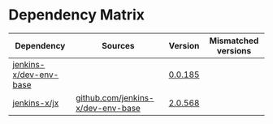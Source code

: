 # Dependency Matrix

Dependency | Sources | Version | Mismatched versions
---------- | ------- | ------- | -------------------
[jenkins-x/dev-env-base](https://github.com/jenkins-x/dev-env-base) |  | [0.0.185](https://github.com/jenkins-x/dev-env-base/releases/tag/v0.0.185) | 
[jenkins-x/jx](https://github.com/jenkins-x/jx) | [github.com/jenkins-x/dev-env-base](https://github.com/jenkins-x/dev-env-base) | [2.0.568](https://github.com/jenkins-x/jx/releases/tag/v2.0.568) | 
